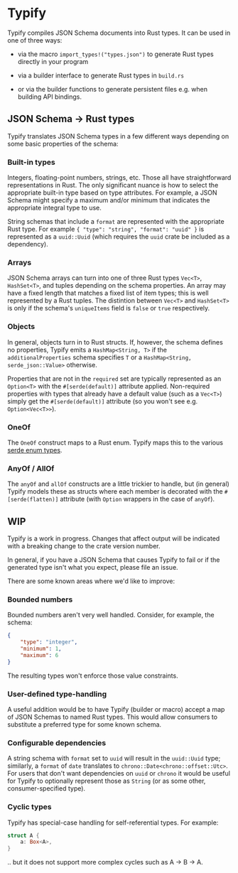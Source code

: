# Typify

Typify compiles JSON Schema documents into Rust types. It can be used in one of
three ways:

- via the macro `import_types!("types.json")` to generate Rust types directly
in your program

- via a builder interface to generate Rust types in `build.rs`

- or via the builder functions to generate persistent files e.g. when building
API bindings.

## JSON Schema → Rust types

Typify translates JSON Schema types in a few different ways depending on some basic properties of the schema:

### Built-in types

Integers, floating-point numbers, strings, etc. Those all have straightforward
representations in Rust. The only significant nuance is how to select the
appropriate built-in type based on type attributes. For example, a JSON Schema
might specify a maximum and/or minimum that indicates the appropriate integral
type to use.

String schemas that include a `format` are represented with the appropriate
Rust type. For example `{ "type": "string", "format": "uuid" }` is represented
as a `uuid::Uuid` (which requires the `uuid` crate be included as a dependency).

### Arrays

JSON Schema arrays can turn into one of three Rust types `Vec<T>`,
`HashSet<T>`, and tuples depending on the schema properties. An array may have
a fixed length that matches a fixed list of item types; this is well
represented by a Rust tuples. The distintion between `Vec<T>` and `HashSet<T>`
is only if the schema's `uniqueItems` field is `false` or `true` respectively.

### Objects

In general, objects turn in to Rust structs. If, however, the schema defines no
properties, Typify emits a `HashMap<String, T>` if the `additionalProperties`
schema specifies `T` or a `HashMap<String, serde_json::Value>` otherwise.

Properties that are not in the `required` set are typically represented as an
`Option<T>` with the `#[serde(default)]` attribute applied. Non-required
properties with types that already have a default value (such as a `Vec<T>`)
simply get the `#[serde(default)]` attribute (so you won't see e.g.
`Option<Vec<T>>`).

### OneOf

The `OneOf` construct maps to a Rust enum. Typify maps this to the various [serde enum types](https://serde.rs/enum-representations.html).

### AnyOf / AllOf

The `anyOf` and `allOf` constructs are a little trickier to handle, but (in
general) Typify models these as structs where each member is decorated with the
`#[serde(flatten)]` attribute (with `Option` wrappers in the case of `anyOf`).

## WIP

Typify is a work in progress. Changes that affect output will be indicated with
a breaking change to the crate version number.

In general, if you have a JSON Schema that causes Typify to fail or if the
generated type isn't what you expect, please file an issue.

There are some known areas where we'd like to improve:

### Bounded numbers

Bounded numbers aren't very well handled. Consider, for example, the schema:

```json
{
    "type": "integer",
    "minimum": 1,
    "maximum": 6
}
```

The resulting types won't enforce those value constraints.

### User-defined type-handling

A useful addition would be to have Typify (builder or macro) accept a map of
JSON Schemas to named Rust types. This would allow consumers to substitute a
preferred type for some known schema.

### Configurable dependencies

A string schema with `format` set to `uuid` will result in the `uuid::Uuid`
type; similarly, a `format` of `date` translates to
`chrono::Date<chrono::offset::Utc>`. For users that don't want dependencies on
`uuid` or `chrono` it would be useful for Typify to optionally represent those
as `String` (or as some other, consumer-specified type).

### Cyclic types

Typify has special-case handling for self-referential types. For example:

```rust
struct A {
    a: Box<A>,
}
```
.. but it does not support more complex cycles such as A -> B -> A.